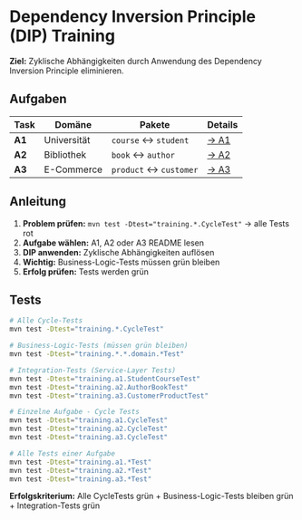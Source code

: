 # Dependency Inversion Principle (DIP) Training

**Ziel:** Zyklische Abhängigkeiten durch Anwendung des Dependency Inversion Principle eliminieren.

## Aufgaben

| Task | Domäne | Pakete | Details |
|------|--------|--------|---------|
| **A1** | Universität | `course` ↔ `student` | [→ A1](src/main/java/training/a1/README.md) |
| **A2** | Bibliothek | `book` ↔ `author` | [→ A2](src/main/java/training/a2/README.md) |
| **A3** | E-Commerce | `product` ↔ `customer` | [→ A3](src/main/java/training/a3/README.md) |

## Anleitung

1. **Problem prüfen:** `mvn test -Dtest="training.*.CycleTest"` → alle Tests rot
2. **Aufgabe wählen:** A1, A2 oder A3 README lesen
3. **DIP anwenden:** Zyklische Abhängigkeiten auflösen
4. **Wichtig:** Business-Logic-Tests müssen grün bleiben
5. **Erfolg prüfen:** Tests werden grün

## Tests

```bash
# Alle Cycle-Tests
mvn test -Dtest="training.*.CycleTest"

# Business-Logic-Tests (müssen grün bleiben)
mvn test -Dtest="training.*.*.domain.*Test"

# Integration-Tests (Service-Layer Tests)
mvn test -Dtest="training.a1.StudentCourseTest"
mvn test -Dtest="training.a2.AuthorBookTest"
mvn test -Dtest="training.a3.CustomerProductTest"

# Einzelne Aufgabe - Cycle Tests
mvn test -Dtest="training.a1.CycleTest"
mvn test -Dtest="training.a2.CycleTest" 
mvn test -Dtest="training.a3.CycleTest"

# Alle Tests einer Aufgabe
mvn test -Dtest="training.a1.*Test"
mvn test -Dtest="training.a2.*Test"
mvn test -Dtest="training.a3.*Test"
```

**Erfolgskriterium:** Alle CycleTests grün + Business-Logic-Tests bleiben grün + Integration-Tests grün
